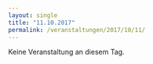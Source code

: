 ```yaml
---
layout: single
title: "11.10.2017"
permalink: /veranstaltungen/2017/10/11/
---
```


Keine Veranstaltung an diesem Tag.
